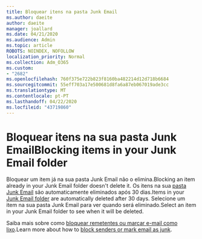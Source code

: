 ```yaml
---
title: Bloquear itens na pasta Junk Email
ms.author: daeite
author: daeite
manager: joallard
ms.date: 04/21/2020
ms.audience: Admin
ms.topic: article
ROBOTS: NOINDEX, NOFOLLOW
localization_priority: Normal
ms.collection: Adm_O365
ms.custom:
- "2682"
ms.openlocfilehash: 760f375e722b823f8160ba482214d12d718b6684
ms.sourcegitcommit: 55eff703a17e500681d8fa6a87eb067019ade3cc
ms.translationtype: MT
ms.contentlocale: pt-PT
ms.lasthandoff: 04/22/2020
ms.locfileid: "43719860"
---
```

# <a name="blocking-items-in-your-junk-email-folder"></a><span data-ttu-id="28de0-102">Bloquear itens na sua pasta Junk Email</span><span class="sxs-lookup"><span data-stu-id="28de0-102">Blocking items in your Junk Email folder</span></span>

<span data-ttu-id="28de0-103">Bloquear um item já na sua pasta Junk Email não o elimina.</span><span class="sxs-lookup"><span data-stu-id="28de0-103">Blocking an item already in your Junk Email folder doesn't delete it.</span></span> <span data-ttu-id="28de0-104">Os itens na sua [pasta Junk Email](https://outlook.live.com/mail/junkemail) são automaticamente eliminados após 30 dias.</span><span class="sxs-lookup"><span data-stu-id="28de0-104">Items in your [Junk Email folder](https://outlook.live.com/mail/junkemail) are automatically deleted after 30 days.</span></span> <span data-ttu-id="28de0-105">Selecione um item na sua pasta Junk Email para ver quando será eliminado.</span><span class="sxs-lookup"><span data-stu-id="28de0-105">Select an item in your Junk Email folder to see when it will be deleted.</span></span>

<span data-ttu-id="28de0-106">Saiba mais sobre como [bloquear remetentes ou marcar e-mail como lixo](https://support.office.com/article/a3ece97b-82f8-4a5e-9ac3-e92fa6427ae4).</span><span class="sxs-lookup"><span data-stu-id="28de0-106">Learn more about how to [block senders or mark email as junk](https://support.office.com/article/a3ece97b-82f8-4a5e-9ac3-e92fa6427ae4).</span></span>